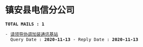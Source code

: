 # 镇安县电信分公司
<pre><b>TOTAL MAILS : 1</b></pre>
<pre>
- <a href="../../categories/mails/6607.md">请领导协调加装通讯基站</a><br/>  Query Date : <b>2020-11-13</b> - Reply Date : <b>2020-11-13</b>
</pre>
